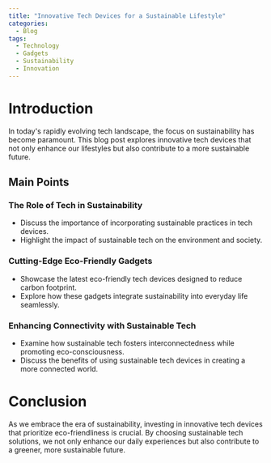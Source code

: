 ```yaml
---
title: "Innovative Tech Devices for a Sustainable Lifestyle"
categories:
  - Blog
tags:
  - Technology
  - Gadgets
  - Sustainability
  - Innovation
---
```


# Introduction
In today's rapidly evolving tech landscape, the focus on sustainability has become paramount. This blog post explores innovative tech devices that not only enhance our lifestyles but also contribute to a more sustainable future.

## Main Points
### The Role of Tech in Sustainability
- Discuss the importance of incorporating sustainable practices in tech devices.
- Highlight the impact of sustainable tech on the environment and society.

### Cutting-Edge Eco-Friendly Gadgets
- Showcase the latest eco-friendly tech devices designed to reduce carbon footprint.
- Explore how these gadgets integrate sustainability into everyday life seamlessly.

### Enhancing Connectivity with Sustainable Tech
- Examine how sustainable tech fosters interconnectedness while promoting eco-consciousness.
- Discuss the benefits of using sustainable tech devices in creating a more connected world.

# Conclusion
As we embrace the era of sustainability, investing in innovative tech devices that prioritize eco-friendliness is crucial. By choosing sustainable tech solutions, we not only enhance our daily experiences but also contribute to a greener, more sustainable future.